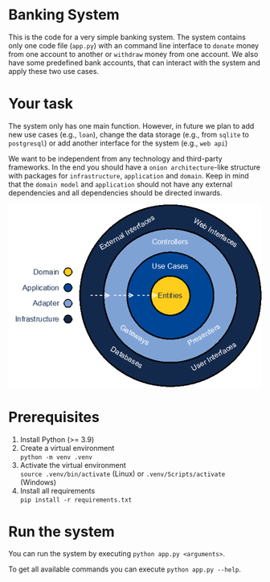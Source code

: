 # Banking System

This is the code for a very simple banking system.
The system contains only one code file (``app.py``) with an command line interface to ``donate`` money from one account to another or ``withdraw`` money from one account. We also have some predefined bank accounts, that can interact with the system and apply these two use cases.

# Your task

The system only has one main function. However, in future we plan to add new use cases (e.g., ``loan``), change the data storage (e.g., from ``sqlite`` to ``postgresql``) or add another interface for the system (e.g., ``web api``)

We want to be independent from any technology and third-party frameworks.
In the end you should have a `onion architecture`-like structure with packages for ``infrastructure``, ``application`` and ``domain``. Keep in mind that the ``domain model`` and ``application`` should not have any external dependencies and all dependencies should be directed inwards.

![onion architecture](./img/architecture.png)

# Prerequisites

1. Install Python (>= 3.9)
2. Create a virtual environment  
  ```python -m venv .venv```
3. Activate the virtual environment  
  ```source .venv/bin/activate``` (Linux) or ``.venv/Scripts/activate`` (Windows)
4. Install all requirements  
  ```pip install -r requirements.txt```

# Run the system

You can run the system by executing ``python app.py <arguments>``. 

To get all available commands you can execute ``python app.py --help``.
